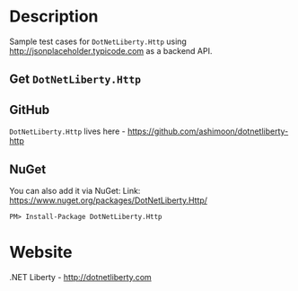 ﻿# Description

Sample test cases for `DotNetLiberty.Http` using http://jsonplaceholder.typicode.com as a backend API.

## Get `DotNetLiberty.Http`

## GitHub

`DotNetLiberty.Http` lives here - https://github.com/ashimoon/dotnetliberty-http

## NuGet

You can also add it via NuGet:
Link: https://www.nuget.org/packages/DotNetLiberty.Http/

    PM> Install-Package DotNetLiberty.Http 


# Website

.NET Liberty - http://dotnetliberty.com
